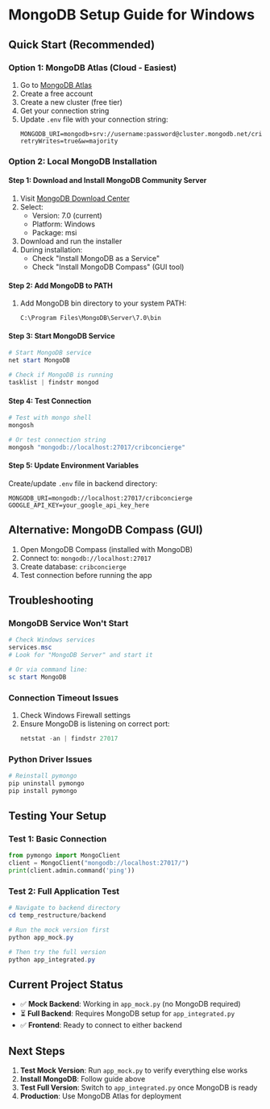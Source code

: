 # MongoDB Setup Guide for Windows

## Quick Start (Recommended)

### Option 1: MongoDB Atlas (Cloud - Easiest)

1. Go to [MongoDB Atlas](https://www.mongodb.com/cloud/atlas)
2. Create a free account
3. Create a new cluster (free tier)
4. Get your connection string
5. Update `.env` file with your connection string:
   ```
   MONGODB_URI=mongodb+srv://username:password@cluster.mongodb.net/cribconcierge?retryWrites=true&w=majority
   ```

### Option 2: Local MongoDB Installation

#### Step 1: Download and Install MongoDB Community Server

1. Visit [MongoDB Download Center](https://www.mongodb.com/try/download/community)
2. Select:
   - Version: 7.0 (current)
   - Platform: Windows
   - Package: msi
3. Download and run the installer
4. During installation:
   - Check "Install MongoDB as a Service"
   - Check "Install MongoDB Compass" (GUI tool)

#### Step 2: Add MongoDB to PATH

1. Add MongoDB bin directory to your system PATH:
   ```
   C:\Program Files\MongoDB\Server\7.0\bin
   ```

#### Step 3: Start MongoDB Service

```powershell
# Start MongoDB service
net start MongoDB

# Check if MongoDB is running
tasklist | findstr mongod
```

#### Step 4: Test Connection

```powershell
# Test with mongo shell
mongosh

# Or test connection string
mongosh "mongodb://localhost:27017/cribconcierge"
```

#### Step 5: Update Environment Variables

Create/update `.env` file in backend directory:

```
MONGODB_URI=mongodb://localhost:27017/cribconcierge
GOOGLE_API_KEY=your_google_api_key_here
```

## Alternative: MongoDB Compass (GUI)

1. Open MongoDB Compass (installed with MongoDB)
2. Connect to: `mongodb://localhost:27017`
3. Create database: `cribconcierge`
4. Test connection before running the app

## Troubleshooting

### MongoDB Service Won't Start

```powershell
# Check Windows services
services.msc
# Look for "MongoDB Server" and start it

# Or via command line:
sc start MongoDB
```

### Connection Timeout Issues

1. Check Windows Firewall settings
2. Ensure MongoDB is listening on correct port:
   ```powershell
   netstat -an | findstr 27017
   ```

### Python Driver Issues

```powershell
# Reinstall pymongo
pip uninstall pymongo
pip install pymongo
```

## Testing Your Setup

### Test 1: Basic Connection

```python
from pymongo import MongoClient
client = MongoClient("mongodb://localhost:27017/")
print(client.admin.command('ping'))
```

### Test 2: Full Application Test

```powershell
# Navigate to backend directory
cd temp_restructure/backend

# Run the mock version first
python app_mock.py

# Then try the full version
python app_integrated.py
```

## Current Project Status

- ✅ **Mock Backend**: Working in `app_mock.py` (no MongoDB required)
- ⏳ **Full Backend**: Requires MongoDB setup for `app_integrated.py`
- ✅ **Frontend**: Ready to connect to either backend

## Next Steps

1. **Test Mock Version**: Run `app_mock.py` to verify everything else works
2. **Install MongoDB**: Follow guide above
3. **Test Full Version**: Switch to `app_integrated.py` once MongoDB is ready
4. **Production**: Use MongoDB Atlas for deployment
